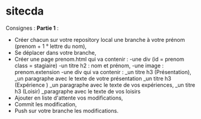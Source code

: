 # sitecda
Consignes :
**Partie 1** :
- Créer chacun sur votre repository local une branche à votre prénom (prenom + 1 ° lettre du nom),
- Se déplacer dans votre branche,
- Créer une page prenom.html qui va contenir :
  -une div (id = prenom class = stagiaire)
    -un titre h2 : nom et prénom,
    -une image : prenom.extension
  -une div qui va contenir :
    _un titre h3 (Présentation),
    _un paragraphe avec le texte de votre présentation
    _un titre h3 (Expérience )
    _un paragraphe avec le texte de vos expériences,
    _un titre h3 (Loisir)
    _paragraphe avec le texte de vos loisirs
- Ajouter en liste d'attente vos modifications,
- Commit les modification,
- Push sur votre branche les modifications.
